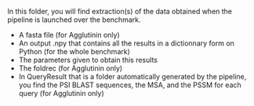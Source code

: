 In this folder, you will find extraction(s) of the data obtained when the pipeline is launched over the benchmark.

- A fasta file (for Agglutinin only)
- An output .npy that contains all the results in a dictionnary form on Python (for the whole benchmark)
- The parameters given to obtain this results
- The foldrec (for Agglutinin only)
- In QueryResult that is a folder automatically generated by the pipeline, you find the PSI BLAST sequences, the MSA, and the PSSM for each query (for Agglutinin only)
